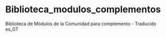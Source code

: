 # Biblioteca_modulos_complementos
Biblioteca de Módulos de la Comunidad para complemento - Traducido es_GT

